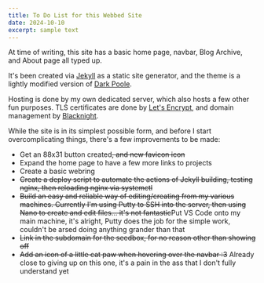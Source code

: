 ```yaml
---
title: To Do List for this Webbed Site
date: 2024-10-10
excerpt: sample text
---
```


<div>
  <p>
    At time of writing, this site has a basic home page, navbar, Blog Archive, and About page all typed up.
  </p>
  <p>
    It's been created via <a href="https://jekyllrb.com/">Jekyll</a> as a static site generator, and the theme is a lightly modified version of <a href="http://jekyllthemes.org/themes/dark-poole/">Dark Poole</a>.
  </p>
  <p>
    Hosting is done by my own dedicated server, which also hosts a few other fun purposes. TLS certificates are done by <a href="https://letsencrypt.org/">Let's Encrypt</a>, and domain management by <a href="https://www.blacknight.com/">Blacknight</a>.
  </p>
  <p>
    While the site is in its simplest possible form, and before I start overcomplicating things, there's a few improvements to be made:
      <ul>
        <li>Get an 88x31 button created<s>, and new favicon icon</s></li>
        <li>Expand the home page to have a few more links to projects</li>
        <li>Create a basic webring</li>
        <li><s>Create a deploy script to automate the actions of Jekyll building, testing nginx, then reloading nginx via systemctl</s></li>
        <li><s>Build an easy and reliable way of editing/creating from my various machines. Currently I'm using Putty to SSH into the server, then using Nano to create and edit files... it's not fantastic</s>Put VS Code onto my main machine, it's alright, Putty does the job for the simple work, couldn't be arsed doing anything grander than that</li>
        <li><s>Link in the subdomain for the seedbox, for no reason other than showing off</s></li>
        <li><s>Add an icon of a little cat paw when hovering over the navbar :3</s> Already close to giving up on this one, it's a pain in the ass that I don't fully understand yet</li>
      </ul>
  </p>
</div>
